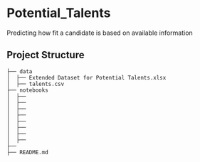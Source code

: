 # Potential_Talents
Predicting how fit a candidate is based on available information

## Project Structure
```potential_talents
├── data
│  ├── Extended Dataset for Potential Talents.xlsx
│  ├── talents.csv
├── notebooks
│  ├──
│  ├──
│  ├──
│  ├──
│  ├──
│  ├──
│  ├──
│  ├──
├──
├── README.md
```
